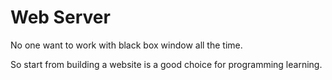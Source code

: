 # Web Server

No one want to work with black box window all the time.

So start from building a website is a good choice for programming learning.

